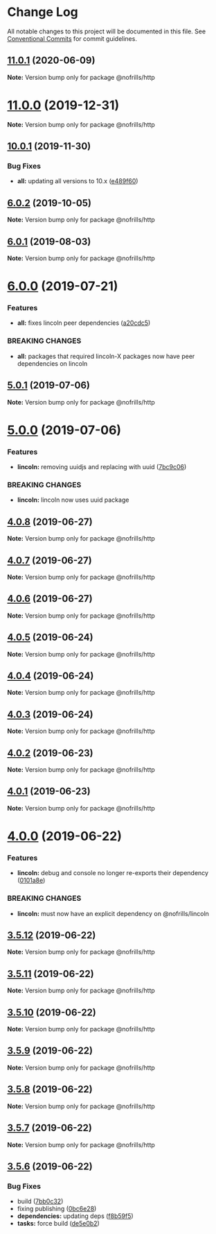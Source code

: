 # Change Log

All notable changes to this project will be documented in this file.
See [Conventional Commits](https://conventionalcommits.org) for commit guidelines.

## [11.0.1](https://github.com/nativecode-dev/nofrills/compare/@nofrills/http@11.0.1-next.1...@nofrills/http@11.0.1) (2020-06-09)

**Note:** Version bump only for package @nofrills/http





# [11.0.0](https://github.com/nativecode-dev/nofrills/compare/@nofrills/http@11.0.0-next.1...@nofrills/http@11.0.0) (2019-12-31)

**Note:** Version bump only for package @nofrills/http





## [10.0.1](https://github.com/nativecode-dev/nofrills/compare/@nofrills/http@6.1.0-next.2...@nofrills/http@10.0.1) (2019-11-30)


### Bug Fixes

* **all:** updating all versions to 10.x ([e489f60](https://github.com/nativecode-dev/nofrills/commit/e489f60))





## [6.0.2](https://github.com/nativecode-dev/nofrills/compare/@nofrills/http@6.0.2-next.0...@nofrills/http@6.0.2) (2019-10-05)

**Note:** Version bump only for package @nofrills/http





## [6.0.1](https://github.com/nativecode-dev/nofrills/compare/@nofrills/http@6.0.1-next.2...@nofrills/http@6.0.1) (2019-08-03)

**Note:** Version bump only for package @nofrills/http





# [6.0.0](https://github.com/nativecode-dev/nofrills/compare/@nofrills/http@5.0.1...@nofrills/http@6.0.0) (2019-07-21)


### Features

* **all:** fixes lincoln peer dependencies ([a20cdc5](https://github.com/nativecode-dev/nofrills/commit/a20cdc5))


### BREAKING CHANGES

* **all:** packages that required lincoln-X packages now have peer dependencies on lincoln





## [5.0.1](https://github.com/nativecode-dev/nofrills/compare/@nofrills/http@4.0.7...@nofrills/http@5.0.1) (2019-07-06)

**Note:** Version bump only for package @nofrills/http





# [5.0.0](https://github.com/nativecode-dev/nofrills/compare/@nofrills/http@4.0.8...@nofrills/http@5.0.0) (2019-07-06)


### Features

* **lincoln:** removing uuidjs and replacing with uuid ([7bc9c06](https://github.com/nativecode-dev/nofrills/commit/7bc9c06))


### BREAKING CHANGES

* **lincoln:** lincoln now uses uuid package





## [4.0.8](https://github.com/nativecode-dev/nofrills/compare/@nofrills/http@4.0.7...@nofrills/http@4.0.8) (2019-06-27)

**Note:** Version bump only for package @nofrills/http





## [4.0.7](https://github.com/nativecode-dev/nofrills/compare/@nofrills/http@4.0.4...@nofrills/http@4.0.7) (2019-06-27)

**Note:** Version bump only for package @nofrills/http





## [4.0.6](https://github.com/nativecode-dev/nofrills/compare/@nofrills/http@4.0.5...@nofrills/http@4.0.6) (2019-06-27)

**Note:** Version bump only for package @nofrills/http





## [4.0.5](https://github.com/nativecode-dev/nofrills/compare/@nofrills/http@4.0.4...@nofrills/http@4.0.5) (2019-06-24)

**Note:** Version bump only for package @nofrills/http





## [4.0.4](https://github.com/nativecode-dev/nofrills/compare/@nofrills/http@4.0.1...@nofrills/http@4.0.4) (2019-06-24)

**Note:** Version bump only for package @nofrills/http





## [4.0.3](https://github.com/nativecode-dev/nofrills/compare/@nofrills/http@4.0.2...@nofrills/http@4.0.3) (2019-06-24)

**Note:** Version bump only for package @nofrills/http





## [4.0.2](https://github.com/nativecode-dev/nofrills/compare/@nofrills/http@4.0.1...@nofrills/http@4.0.2) (2019-06-23)

**Note:** Version bump only for package @nofrills/http





## [4.0.1](https://github.com/nativecode-dev/nofrills/compare/@nofrills/http@3.5.10...@nofrills/http@4.0.1) (2019-06-23)

**Note:** Version bump only for package @nofrills/http





# [4.0.0](https://github.com/nativecode-dev/nofrills/compare/@nofrills/http@3.5.12...@nofrills/http@4.0.0) (2019-06-22)


### Features

* **lincoln:** debug and console no longer re-exports their dependency ([0101a8e](https://github.com/nativecode-dev/nofrills/commit/0101a8e))


### BREAKING CHANGES

* **lincoln:** must now have an explicit dependency on @nofrills/lincoln





## [3.5.12](https://github.com/nativecode-dev/nofrills/compare/@nofrills/http@3.5.11...@nofrills/http@3.5.12) (2019-06-22)

**Note:** Version bump only for package @nofrills/http





## [3.5.11](https://github.com/nativecode-dev/nofrills/compare/@nofrills/http@3.5.10...@nofrills/http@3.5.11) (2019-06-22)

**Note:** Version bump only for package @nofrills/http





## [3.5.10](https://github.com/nativecode-dev/nofrills/compare/@nofrills/http@3.5.7...@nofrills/http@3.5.10) (2019-06-22)

**Note:** Version bump only for package @nofrills/http





## [3.5.9](https://github.com/nativecode-dev/nofrills/compare/@nofrills/http@3.5.8...@nofrills/http@3.5.9) (2019-06-22)

**Note:** Version bump only for package @nofrills/http





## [3.5.8](https://github.com/nativecode-dev/nofrills/compare/@nofrills/http@3.5.7...@nofrills/http@3.5.8) (2019-06-22)

**Note:** Version bump only for package @nofrills/http





## [3.5.7](https://github.com/nativecode-dev/nofrills/compare/@nofrills/http@3.5.6...@nofrills/http@3.5.7) (2019-06-22)

**Note:** Version bump only for package @nofrills/http





## [3.5.6](https://github.com/nativecode-dev/nofrills/compare/@nofrills/http@3.5.5...@nofrills/http@3.5.6) (2019-06-22)


### Bug Fixes

* build ([7bb0c32](https://github.com/nativecode-dev/nofrills/commit/7bb0c32))
* fixing publishing ([0bc6e28](https://github.com/nativecode-dev/nofrills/commit/0bc6e28))
* **dependencies:** updating deps ([f8b59f5](https://github.com/nativecode-dev/nofrills/commit/f8b59f5))
* **tasks:** force build ([de5e0b2](https://github.com/nativecode-dev/nofrills/commit/de5e0b2))
